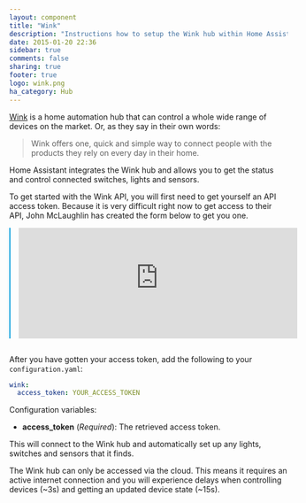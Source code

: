 ```yaml
---
layout: component
title: "Wink"
description: "Instructions how to setup the Wink hub within Home Assistant."
date: 2015-01-20 22:36
sidebar: true
comments: false
sharing: true
footer: true
logo: wink.png
ha_category: Hub
---
```



[Wink](http://www.wink.com/) is a home automation hub that can control a whole wide range of devices on the market. Or, as they say in their own words:

<blockquote>Wink offers one, quick and simple way to connect people with the products they rely on every day in their home.</blockquote>

Home Assistant integrates the Wink hub and allows you to get the status and control connected switches, lights and sensors.

To get started with the Wink API, you will first need to get yourself an API access token. Because it is very difficult right now to get access to their API, John McLaughlin has created the form below to get you one. 

<iframe src="https://winkbearertoken.appspot.com"
        style='width: 100%; height: 200px; border: 0; margin: 0 auto 15px; border-left: 2px solid #049cdb; padding-left: 15px;'></iframe>

After you have gotten your access token, add the following to your `configuration.yaml`:

```yaml
wink:
  access_token: YOUR_ACCESS_TOKEN
```

Configuration variables:

- **access_token** (*Required*): The retrieved access token.

This will connect to the Wink hub and automatically set up any lights, switches and sensors that it finds.

<p class='note'>
The Wink hub can only be accessed via the cloud. This means it requires an active internet connection and you will experience delays when controlling devices (~3s) and getting an updated device state (~15s). 
</p>

